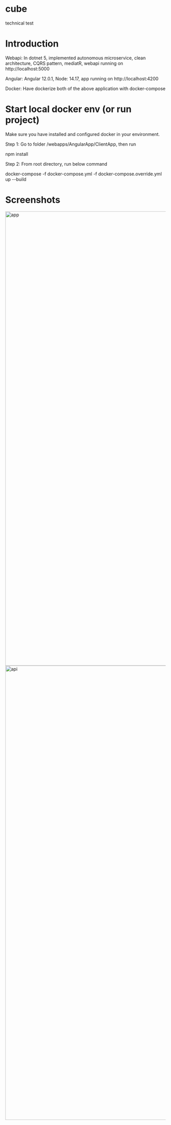 # cube
technical test

# Introduction
Webapi: In dotnet 5, implemented autonomous microservice, clean architecture, CQRS pattern, mediatR, webapi running on http://localhost:5000

Angular: Angular 12.0.1, Node: 14.17, app running on http://localhost:4200

Docker: Have dockerize both of the above application with docker-compose

# Start local docker env (or run project)
Make sure you have installed and configured docker in your environment.

Step 1:
Go to folder /webapps/AngularApp/ClientApp, then run 

npm install

Step 2:
From root directory, run below command

docker-compose -f docker-compose.yml -f docker-compose.override.yml up --build

# Screenshots
<img width="1422" alt="app" src="https://user-images.githubusercontent.com/8602973/126070331-fdf7952a-466a-4408-935d-84bc2b11d9fb.png">

<img width="1422" alt="api" src="https://user-images.githubusercontent.com/8602973/126070351-4e17dbf0-bc7b-4175-844f-b42e0dd6b828.png">
